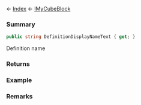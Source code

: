 ← [Index](Api-Index) ← [IMyCubeBlock](VRage.Game.ModAPI.Ingame.IMyCubeBlock)

### Summary

```csharp
public string DefinitionDisplayNameText { get; }
```

Definition name

### Returns

### Example

### Remarks

